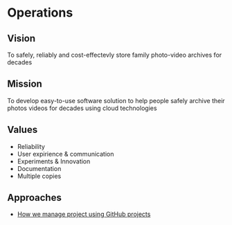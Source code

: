 # Operations

## Vision

To safely, reliably and cost-effectevly store family photo-video archives for decades

## Mission

To develop easy-to-use software solution to help people safely archive their photos videos for decades using cloud technologies

## Values

- Reliability
- User expirience & communication
- Experiments & Innovation
- Documentation
- Multiple copies

## Approaches

- [How we manage project using GitHub projects](project-management.md)